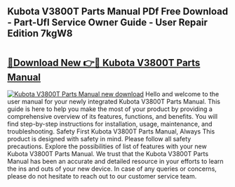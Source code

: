 ## Kubota V3800T Parts Manual PDf Free Download - Part-UfI Service Owner Guide - User Repair Edition 7kgW8

# <h2><a href="http://bc90842.oget.top/?id=Kubota+V3800T+Parts+Manual">🔗Download New 👉🔴 Kubota V3800T Parts Manual</a></h2>

[![Kubota V3800T Parts Manual new download](https://i.imgur.com/5g1atiW.png)](http://bc90842.oget.top/?id=Kubota+V3800T+Parts+Manual)
Hello and welcome to the user manual for your newly integrated Kubota V3800T Parts Manual. This guide is here to help you make the most of your product by providing a comprehensive overview of its features, functions, and benefits. You will find step-by-step instructions for installation, usage, maintenance, and troubleshooting. Safety First Kubota V3800T Parts Manual, Always This product is designed with safety in mind. Please follow all safety precautions. Explore the possibilities of list of features with your new Kubota V3800T Parts Manual. We trust that the Kubota V3800T Parts Manual has been an accurate and detailed resource in your efforts to learn the ins and outs of your new device. In case of any queries or concerns, please do not hesitate to reach out to our customer service team.
